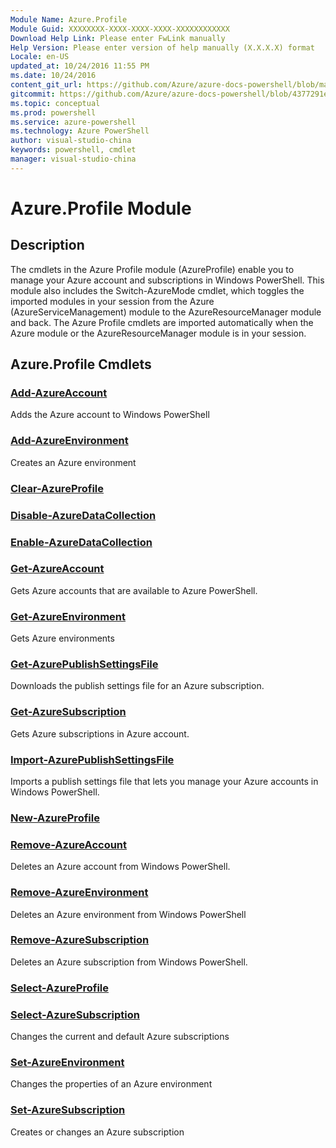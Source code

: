 ```yaml
---
Module Name: Azure.Profile
Module Guid: XXXXXXXX-XXXX-XXXX-XXXX-XXXXXXXXXXXX
Download Help Link: Please enter FwLink manually
Help Version: Please enter version of help manually (X.X.X.X) format
Locale: en-US
updated_at: 10/24/2016 11:55 PM
ms.date: 10/24/2016
content_git_url: https://github.com/Azure/azure-docs-powershell/blob/master/azureps-cmdlets-docs/ServiceManagement/Azure.Profile/v2.1.0/Azure.Profile.md
gitcommit: https://github.com/Azure/azure-docs-powershell/blob/4377291ee360e58e2c1c5d644155daf6a0279055/azureps-cmdlets-docs/ServiceManagement/Azure.Profile/v2.1.0/Azure.Profile.md
ms.topic: conceptual
ms.prod: powershell
ms.service: azure-powershell
ms.technology: Azure PowerShell
author: visual-studio-china
keywords: powershell, cmdlet
manager: visual-studio-china
---
```


# Azure.Profile Module
## Description
The cmdlets in the Azure Profile module (AzureProfile) enable you to manage your Azure account and subscriptions in Windows PowerShell. This module also includes the Switch-AzureMode cmdlet, which toggles the imported modules in your session from the Azure (AzureServiceManagement) module to the AzureResourceManager module and back. The Azure Profile cmdlets are imported automatically when the Azure module or the AzureResourceManager module is in your session.

## Azure.Profile Cmdlets
### [Add-AzureAccount](./Add-AzureAccount.md)
Adds the Azure account to Windows PowerShell


### [Add-AzureEnvironment](./Add-AzureEnvironment.md)
Creates an Azure environment


### [Clear-AzureProfile](./Clear-AzureProfile.md)



### [Disable-AzureDataCollection](./Disable-AzureDataCollection.md)



### [Enable-AzureDataCollection](./Enable-AzureDataCollection.md)



### [Get-AzureAccount](./Get-AzureAccount.md)
Gets Azure accounts that are available to Azure PowerShell.


### [Get-AzureEnvironment](./Get-AzureEnvironment.md)
Gets Azure environments


### [Get-AzurePublishSettingsFile](./Get-AzurePublishSettingsFile.md)
Downloads the publish settings file for an Azure subscription.


### [Get-AzureSubscription](./Get-AzureSubscription.md)
Gets  Azure subscriptions in Azure account.


### [Import-AzurePublishSettingsFile](./Import-AzurePublishSettingsFile.md)
Imports a publish settings file that lets you manage your Azure accounts in Windows PowerShell.


### [New-AzureProfile](./New-AzureProfile.md)



### [Remove-AzureAccount](./Remove-AzureAccount.md)
Deletes an Azure account from Windows PowerShell.


### [Remove-AzureEnvironment](./Remove-AzureEnvironment.md)
Deletes an Azure environment from Windows PowerShell


### [Remove-AzureSubscription](./Remove-AzureSubscription.md)
Deletes an Azure subscription from Windows PowerShell.


### [Select-AzureProfile](./Select-AzureProfile.md)



### [Select-AzureSubscription](./Select-AzureSubscription.md)
Changes the current and default Azure subscriptions


### [Set-AzureEnvironment](./Set-AzureEnvironment.md)
Changes the properties of an Azure environment


### [Set-AzureSubscription](./Set-AzureSubscription.md)
Creates or changes an Azure subscription



